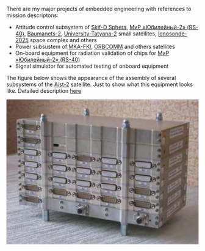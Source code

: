 There are my major projects of embedded engineering with references to mission descriptons:

- Attitude control subsystem of [Skif-D Sphera](https://ru.wikipedia.org/wiki/Сфера_(целевая_программа)), [МиР «Юбилейный-2» (RS-40)](https://ru.wikipedia.org/wiki/МиР_(космический_аппарат)), [Baumanets-2](https://ru.wikipedia.org/wiki/Бауманец_(космический_аппарат)), [University-Tatyana-2](https://www.eoportal.org/satellite-missions/tatiana-2#overview) small satellites, [Ionosonde-2025](https://ru.wikipedia.org/wiki/Ионозонд_(космический_проект)) space complex and others
- Power subsustem of [MKA-FKI](https://ru.wikipedia.org/wiki/МКА-ФКИ), [ORBCOMM](https://www.ohb-system.de/press-releases-details/six-new-orbcomm-satellites-successfully-launched.html) and others satellites
- On-board equipment for radiation validation of chips for [МиР «Юбилейный-2» (RS-40)](https://ru.wikipedia.org/wiki/МиР_(космический_аппарат))
- Signal simulator for automated testing of onboard equipment

The figure below shows the appearance of the assembly of several subsystems of the [Aist-2](https://ru.wikipedia.org/wiki/АИСТ_№_2) satellite. Just to show what this equipment looks like. Detailed description [here](https://epizodsspace.airbase.ru/bibl/aist-2d/aist-2d-2017.pdf)

![Assembly of several subsystems](https://github.com/dmitrii-naumenko/Portfolio/blob/main/Embedded%20software%20and%20Hardware%20Design/Assembly.png?raw=true)


